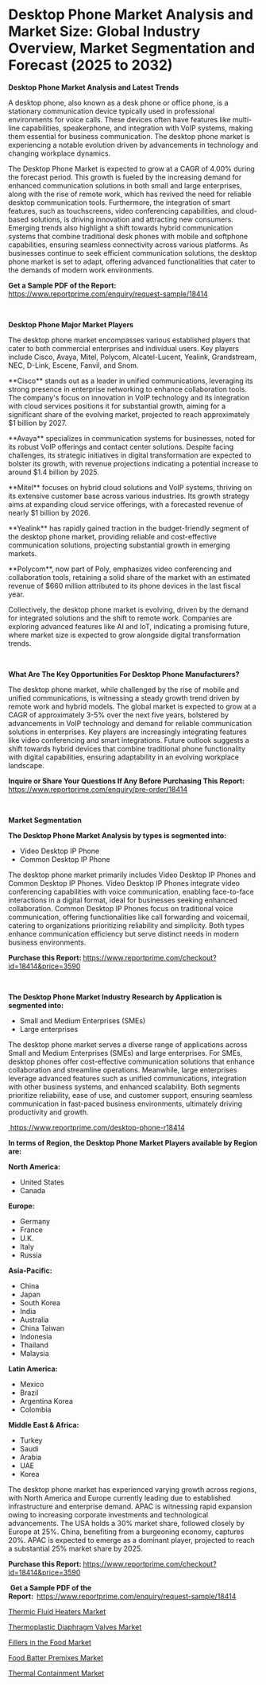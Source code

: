 <p><h1>Desktop Phone Market Analysis and Market Size: Global Industry Overview, Market Segmentation and Forecast (2025 to 2032)</h1></p><p><strong>Desktop Phone Market Analysis and Latest Trends</strong></p>
<p><p>A desktop phone, also known as a desk phone or office phone, is a stationary communication device typically used in professional environments for voice calls. These devices often have features like multi-line capabilities, speakerphone, and integration with VoIP systems, making them essential for business communication. The desktop phone market is experiencing a notable evolution driven by advancements in technology and changing workplace dynamics.</p><p>The Desktop Phone Market is expected to grow at a CAGR of 4.00% during the forecast period. This growth is fueled by the increasing demand for enhanced communication solutions in both small and large enterprises, along with the rise of remote work, which has revived the need for reliable desktop communication tools. Furthermore, the integration of smart features, such as touchscreens, video conferencing capabilities, and cloud-based solutions, is driving innovation and attracting new consumers. Emerging trends also highlight a shift towards hybrid communication systems that combine traditional desk phones with mobile and softphone capabilities, ensuring seamless connectivity across various platforms. As businesses continue to seek efficient communication solutions, the desktop phone market is set to adapt, offering advanced functionalities that cater to the demands of modern work environments.</p></p>
<p><strong>Get a Sample PDF of the Report:&nbsp;</strong> <a href="https://www.reportprime.com/enquiry/request-sample/18414?utm_campaign=2640&utm_medium=2&utm_source=Github&utm_content=ia&utm_term=19032025&utm_id=desktop-phone">https://www.reportprime.com/enquiry/request-sample/18414</a></p>
<p>&nbsp;</p>
<p><strong>Desktop Phone Major Market Players</strong></p>
<p><p>The desktop phone market encompasses various established players that cater to both commercial enterprises and individual users. Key players include Cisco, Avaya, Mitel, Polycom, Alcatel-Lucent, Yealink, Grandstream, NEC, D-Link, Escene, Fanvil, and Snom.</p><p>**Cisco** stands out as a leader in unified communications, leveraging its strong presence in enterprise networking to enhance collaboration tools. The company's focus on innovation in VoIP technology and its integration with cloud services positions it for substantial growth, aiming for a significant share of the evolving market, projected to reach approximately $1 billion by 2027.</p><p>**Avaya** specializes in communication systems for businesses, noted for its robust VoIP offerings and contact center solutions. Despite facing challenges, its strategic initiatives in digital transformation are expected to bolster its growth, with revenue projections indicating a potential increase to around $1.4 billion by 2025.</p><p>**Mitel** focuses on hybrid cloud solutions and VoIP systems, thriving on its extensive customer base across various industries. Its growth strategy aims at expanding cloud service offerings, with a forecasted revenue of nearly $1 billion by 2026.</p><p>**Yealink** has rapidly gained traction in the budget-friendly segment of the desktop phone market, providing reliable and cost-effective communication solutions, projecting substantial growth in emerging markets.</p><p>**Polycom**, now part of Poly, emphasizes video conferencing and collaboration tools, retaining a solid share of the market with an estimated revenue of $660 million attributed to its phone devices in the last fiscal year.</p><p>Collectively, the desktop phone market is evolving, driven by the demand for integrated solutions and the shift to remote work. Companies are exploring advanced features like AI and IoT, indicating a promising future, where market size is expected to grow alongside digital transformation trends.</p></p>
<p>&nbsp;</p>
<p><strong>What Are The Key Opportunities For Desktop Phone Manufacturers?</strong></p>
<p><p>The desktop phone market, while challenged by the rise of mobile and unified communications, is witnessing a steady growth trend driven by remote work and hybrid models. The global market is expected to grow at a CAGR of approximately 3-5% over the next five years, bolstered by advancements in VoIP technology and demand for reliable communication solutions in enterprises. Key players are increasingly integrating features like video conferencing and smart integrations. Future outlook suggests a shift towards hybrid devices that combine traditional phone functionality with digital capabilities, ensuring adaptability in an evolving workplace landscape.</p></p>
<p><strong>Inquire or Share Your Questions If Any Before Purchasing This Report:</strong> <a href="https://www.reportprime.com/enquiry/pre-order/18414?utm_campaign=2640&utm_medium=2&utm_source=Github&utm_content=ia&utm_term=19032025&utm_id=desktop-phone">https://www.reportprime.com/enquiry/pre-order/18414</a></p>
<p>&nbsp;</p>
<p><strong>Market Segmentation</strong></p>
<p><strong>The Desktop Phone Market Analysis by types is segmented into:</strong></p>
<p><ul><li>Video Desktop IP Phone</li><li>Common Desktop IP Phone</li></ul></p>
<p><p>The desktop phone market primarily includes Video Desktop IP Phones and Common Desktop IP Phones. Video Desktop IP Phones integrate video conferencing capabilities with voice communication, enabling face-to-face interactions in a digital format, ideal for businesses seeking enhanced collaboration. Common Desktop IP Phones focus on traditional voice communication, offering functionalities like call forwarding and voicemail, catering to organizations prioritizing reliability and simplicity. Both types enhance communication efficiency but serve distinct needs in modern business environments.</p></p>
<p><strong>Purchase this Report:&nbsp;</strong><a href="https://www.reportprime.com/checkout?id=18414&price=3590&utm_campaign=2640&utm_medium=2&utm_source=Github&utm_content=ia&utm_term=19032025&utm_id=desktop-phone">https://www.reportprime.com/checkout?id=18414&price=3590</a></p>
<p>&nbsp;</p>
<p><strong>The Desktop Phone Market Industry Research by Application is segmented into:</strong></p>
<p><ul><li>Small and Medium Enterprises (SMEs)</li><li>Large enterprises</li></ul></p>
<p><p>The desktop phone market serves a diverse range of applications across Small and Medium Enterprises (SMEs) and large enterprises. For SMEs, desktop phones offer cost-effective communication solutions that enhance collaboration and streamline operations. Meanwhile, large enterprises leverage advanced features such as unified communications, integration with other business systems, and enhanced scalability. Both segments prioritize reliability, ease of use, and customer support, ensuring seamless communication in fast-paced business environments, ultimately driving productivity and growth.</p></p>
<p><a href="https://www.reportprime.com/desktop-phone-r18414?utm_campaign=2640&utm_medium=2&utm_source=Github&utm_content=ia&utm_term=19032025&utm_id=desktop-phone">&nbsp;https://www.reportprime.com/desktop-phone-r18414</a></p>
<p><strong>In terms of Region, the Desktop Phone Market Players available by Region are:</strong></p>
<p>
    <p> <strong> North America: </strong>
        <ul>
            <li>United States</li>
            <li>Canada</li>
        </ul>
        </p> 
    <p> <strong> Europe: </strong>
        <ul>
            <li>Germany</li>
            <li>France</li>
            <li>U.K.</li>
            <li>Italy</li>
            <li>Russia</li>
        </ul>
        </p> 
    <p> <strong> Asia-Pacific: </strong>
        <ul>
            <li>China</li>
            <li>Japan</li>
            <li>South Korea</li>
            <li>India</li>
            <li>Australia</li>
            <li>China Taiwan</li>
            <li>Indonesia</li>
            <li>Thailand</li>
            <li>Malaysia</li>
        </ul>
        </p> 
    <p> <strong> Latin America: </strong>
        <ul>
            <li>Mexico</li>
            <li>Brazil</li>
            <li>Argentina Korea</li>
            <li>Colombia</li>
        </ul>
        </p> 
    <p> <strong> Middle East & Africa: </strong>
        <ul>
            <li>Turkey</li>
            <li>Saudi</li>
            <li>Arabia</li>
            <li>UAE</li>
            <li>Korea</li>
        </ul>
    </p>
    </p>
<p><p>The desktop phone market has experienced varying growth across regions, with North America and Europe currently leading due to established infrastructure and enterprise demand. APAC is witnessing rapid expansion owing to increasing corporate investments and technological advancements. The USA holds a 30% market share, followed closely by Europe at 25%. China, benefiting from a burgeoning economy, captures 20%. APAC is expected to emerge as a dominant player, projected to reach a substantial 25% market share by 2025.</p></p>
<p><strong>Purchase this Report: </strong><a href="https://www.reportprime.com/checkout?id=18414&price=3590&utm_campaign=2640&utm_medium=2&utm_source=Github&utm_content=ia&utm_term=19032025&utm_id=desktop-phone">https://www.reportprime.com/checkout?id=18414&price=3590</a></p>
<p>&nbsp;<strong>Get a Sample PDF of the Report:&nbsp;&nbsp;</strong><a href="https://www.reportprime.com/enquiry/request-sample/18414?utm_campaign=2640&utm_medium=2&utm_source=Github&utm_content=ia&utm_term=19032025&utm_id=desktop-phone">https://www.reportprime.com/enquiry/request-sample/18414</a></p>
<p><strong></strong></p>
<p><p><a href="https://www.linkedin.com/pulse/thermic-fluid-heaters-market-study-offers-insightful-analysis-gnule?utm_campaign=2640&utm_medium=2&utm_source=Github&utm_content=ia&utm_term=19032025&utm_id=desktop-phone">Thermic Fluid Heaters Market</a></p><p><a href="https://www.linkedin.com/pulse/thermoplastic-diaphragm-valves-market-drivers-challenges-iv9de?utm_campaign=2640&utm_medium=2&utm_source=Github&utm_content=ia&utm_term=19032025&utm_id=desktop-phone">Thermoplastic Diaphragm Valves Market</a></p><p><a href="https://github.com/popoialraih3/Market-Research-Report-List-1/blob/main/fillers-in-the-food-market.md?utm_campaign=2640&utm_medium=2&utm_source=Github&utm_content=ia&utm_term=19032025&utm_id=desktop-phone">Fillers in the Food Market</a></p><p><a href="https://github.com/sanokdagada01/Market-Research-Report-List-1/blob/main/food-batter-premixes-market.md?utm_campaign=2640&utm_medium=2&utm_source=Github&utm_content=ia&utm_term=19032025&utm_id=desktop-phone">Food Batter Premixes Market</a></p><p><a href="https://www.linkedin.com/pulse/projected-growth-thermal-containment-market-2025-2032-133-6n85f?utm_campaign=2640&utm_medium=2&utm_source=Github&utm_content=ia&utm_term=19032025&utm_id=desktop-phone">Thermal Containment Market</a></p></p>